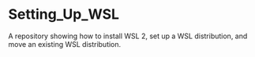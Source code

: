 # Setting_Up_WSL
A repository showing how to install WSL 2, set up a WSL distribution, and move an existing WSL distribution.
